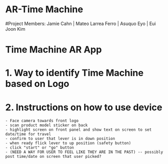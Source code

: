 # AR-Time Machine
 
 #Project Members:
 Jamie Cahn | 
 Mateo Larrea Ferro | 
 Asuquo Eyo | 
 Eui Joon Kim
 
# Time Machine AR App
 
# 1. Way to identify Time Machine based on Logo
# 2. Instructions on how to use device
    - Face camera towards front logo
    - scan product model sticker on back
    - highlight screen on front panel and show text on screen to set date/time for travel
    - confirm to user that lever is in down position
    - when ready flick lever to up position (safety button)
    - click "start" or "go" button
    - (NEED A WAY FOR USER TO FEEL LIKE THEY ARE IN THE PAST) -- possibly post time/date on screen that user picked?
